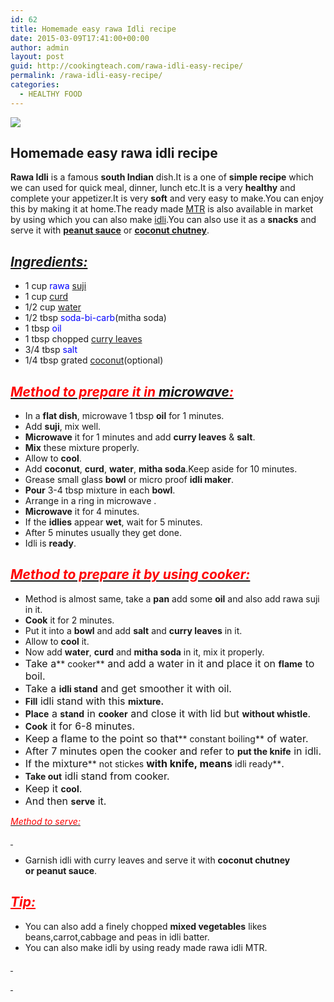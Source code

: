 ```yaml
---
id: 62
title: Homemade easy rawa Idli recipe
date: 2015-03-09T17:41:00+00:00
author: admin
layout: post
guid: http://cookingteach.com/rawa-idli-easy-recipe/
permalink: /rawa-idli-easy-recipe/
categories:
  - HEALTHY FOOD
---
```


[![](http://1.bp.blogspot.com/-tw-a49AbYyU/VP3Qh7abxUI/AAAAAAAAAIM/vzFctrxt7tQ/s1600/Rawa%2BIdli%2BRecipe.jpg)](http://1.bp.blogspot.com/-tw-a49AbYyU/VP3Qh7abxUI/AAAAAAAAAIM/vzFctrxt7tQ/s1600/Rawa%2BIdli%2BRecipe.jpg)

## Homemade easy rawa idli recipe

**Rawa Idli** is a famous **south Indian** dish.It is a one of **simple recipe** which we can used for quick meal, dinner, lunch etc.It is a very **healthy** and complete your appetizer.It is very **soft** and very easy to make.You can enjoy this by making it at home.The ready made [MTR](http://en.wikipedia.org/wiki/MTR "MTR") is also available in market by using which you can also make [idli](http://en.wikipedia.org/wiki/Idli "Idli").You can also use it as a **snacks** and serve it with **[peanut sauce](http://www.williams-sonoma.com/recipe/peanut-sauce.html "Peanut Sauce")** or **[coconut chutney](http://en.wikipedia.org/wiki/Coconut_chutney "Coconut chutney")**.

## _<u>Ingredients:</u>_

*   1 cup <span style="color: blue;">rawa [suji](http://en.wikipedia.org/wiki/Semolina "Semolina")</span>
*   1 cup <span style="color: blue;">[curd](http://en.wikipedia.org/wiki/Curd "Curd")</span>
*   1/2 cup <span style="color: blue;">[water](http://en.wikipedia.org/wiki/Water "Water")</span>
*   1/2 tbsp <span style="color: blue;">soda-bi-carb</span>(mitha soda)
*   1 tbsp <span style="color: blue;">oil</span>
*   1 tbsp chopped <span style="color: blue;">[curry leaves](http://en.wikipedia.org/wiki/Curry_Tree "Curry Tree")</span>
*   3/4 tbsp <span style="color: blue;">salt</span>
*   1/4 tbsp grated <span style="color: blue;">[coconut](http://en.wikipedia.org/wiki/Coconut "Coconut")</span>(optional)

## _<u><span style="color: red;">Method to prepare it in [microwave](http://en.wikipedia.org/wiki/Microwave "Microwave"):</span></u>_

*   In a **flat dish**, microwave 1 tbsp **oil** for 1 minutes.
*   Add **suji**, mix well.
*   **Microwave** it for 1 minutes and add **curry leaves** & **salt**.
*   **Mix** these mixture properly.
*   Allow to **cool**.
*   Add **coconut**, **curd**, **water**, **mitha soda**.Keep aside for 10 minutes.
*   Grease small glass **bowl** or micro proof **idli maker**.
*   **Pour** 3-4 tbsp mixture in each **bowl**.
*   Arrange in a ring in microwave .
*   **Microwave** it for 4 minutes.
*   If the **idlies** appear **wet**, wait for 5 minutes.
*   After 5 minutes usually they get done.
*   Idli is **ready**.

## _<u><span style="color: red;">Method to prepare it by using cooker:</span></u>_

*   Method is almost same, take a **pan** add some **oil** and also add rawa suji in it.
*   **Cook** it for 2 minutes.
*   Put it into a **bowl** and add **salt** and **curry leaves** in it.
*   Allow to **cool** it.
*   Now add **water**, **curd** and **mitha soda** in it, mix it properly.
*   <span style="font-size: 16px;">Take a</span>** cooker**<span style="font-size: 16px;"> </span><span style="font-size: 16px;">and add a water in it and place it on</span><span style="font-size: 16px;"> </span>**flame**<span style="font-size: 16px;"> </span><span style="font-size: 16px;">to boil.</span>
*   <span style="font-size: 16px;">Take a</span><span style="font-size: 16px;"> </span>**idli stand**<span style="font-size: 16px;"> </span><span style="font-size: 16px;">and get smoother it with oil.</span>
*   **Fill**<span style="font-size: 16px;"> </span><span style="font-size: 16px;">idli stand with this</span><span style="font-size: 16px;"> </span>**mixture.**
*   **Place**<span style="font-size: 16px;"> </span><span style="font-size: 16px;">a</span><span style="font-size: 16px;"> </span>**stand**<span style="font-size: 16px;"> </span><span style="font-size: 16px;">in</span><span style="font-size: 16px;"> </span>**cooker**<span style="font-size: 16px;"> </span><span style="font-size: 16px;">and close it with lid but</span><span style="font-size: 16px;"> </span>**without whistle**<span style="font-size: 16px;">.</span>
*   **Cook**<span style="font-size: 16px;"> it for 6-8 minutes.</span>
*   <span style="font-size: 16px;">Keep a flame to the point so that</span>** constant boiling**<span style="font-size: 16px;"> of water.</span>
*   <span style="font-size: 16px;">After 7 minutes open the cooker and refer to </span>**put the knife**<span style="font-size: 16px;"> in idli.</span>
*   <span style="font-size: 16px;">If the mixture</span>** not stickes **<span style="font-size: 16px;">with knife, means</span>** idli ready**<span style="font-size: 16px;">.</span>
*   **Take out**<span style="font-size: 16px;"> idli stand from cooker.</span>
*   <span style="font-size: 16px;">Keep it </span>**cool**<span style="font-size: 16px;">.</span>
*   <span style="font-size: 16px;">And then </span>**serve**<span style="font-size: 16px;"> it.</span>

_<u><span style="color: red;">Method to serve:</span></u>_

_<u><span style="color: red;"> </span></u>_

*   Garnish idli with curry leaves and serve it with **coconut chutney or peanut sauce**.

## <span style="color: red;"><u>_Tip:_</u></span>

*   You can also add a finely chopped **mixed vegetables** likes beans,carrot,cabbage and peas in idli batter.
*   You can also make idli by using ready made rawa idli MTR.

_<u><span style="color: red;"> </span></u>_

_<u><span style="color: red;"> </span></u>_
